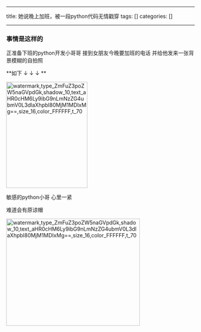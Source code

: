 
--- 
title:  她说晚上加班，被一段python代码无情戳穿 
tags: []
categories: [] 

---
### 事情是这样的

>  
 正准备下班的python开发小哥哥 
 接到女朋友今晚要加班的电话 
 并给他发来一张背景模糊的自拍照 


**如下 ↓ ↓ ↓ **

<img alt="watermark,type_ZmFuZ3poZW5naGVpdGk,shadow_10,text_aHR0cHM6Ly9ibG9nLmNzZG4ubmV0L3dlaXhpbl80MjM1MDIxMg==,size_16,color_FFFFFF,t_70" height="283" src="https://img-blog.csdnimg.cn/20210509185635961.png?x-oss-process=image/watermark,type_ZmFuZ3poZW5naGVpdGk,shadow_10,text_aHR0cHM6Ly9ibG9nLmNzZG4ubmV0L3dlaXhpbl80MjM1MDIxMg==,size_16,color_FFFFFF,t_70" width="217">

敏感的python小哥 心里一紧

难道会有原谅帽

<img alt="watermark,type_ZmFuZ3poZW5naGVpdGk,shadow_10,text_aHR0cHM6Ly9ibG9nLmNzZG4ubmV0L3dlaXhpbl80MjM1MDIxMg==,size_16,color_FFFFFF,t_70" height="286" src="https://img-blog.csdnimg.cn/20210509201849937.png?x-oss-process=image/watermark,type_ZmFuZ3poZW5naGVpdGk,shadow_10,text_aHR0cHM6Ly9ibG9nLmNzZG4ubmV0L3dlaXhpbl80MjM1MDIxMg==,size_16,color_FFFFFF,t_70" width="357">
